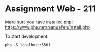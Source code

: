 # Assignment Web - 211
Make sure you have installed php:
https://www.php.net/manual/en/install.php

To start development:
```
php -S localhost:5501
```
